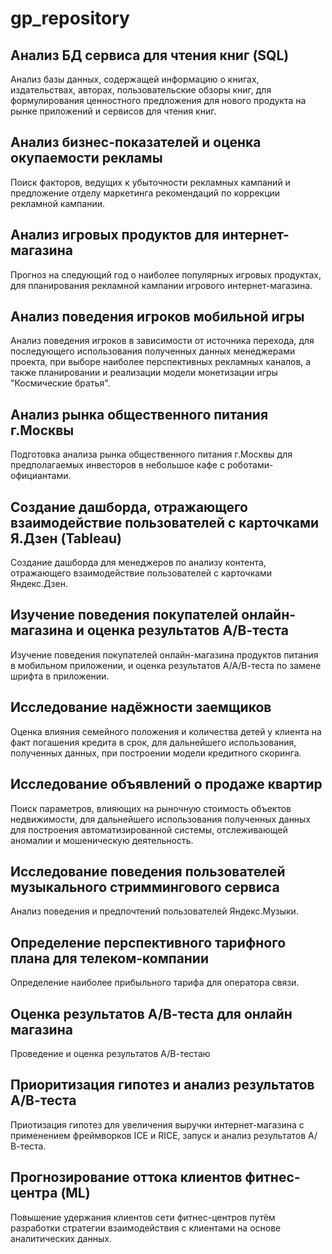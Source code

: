 # gp_repository

## Анализ БД сервиса для чтения книг (SQL)

Анализ базы данных, содержащей информацию о книгах, издательствах, авторах, пользовательские обзоры книг, для формулирования ценностного предложения для нового продукта на рынке приложений и сервисов для чтения книг.

## Анализ бизнес-показателей и оценка окупаемости рекламы

Поиск факторов, ведущих к убыточности рекламных кампаний и предложение отделу маркетинга рекомендаций по коррекции рекламной кампании.

## Анализ игровых продуктов для интернет-магазина

Прогноз на следующий год о наиболее популярных игровых продуктах, для планирования рекламной кампании игрового интернет-магазина.

## Анализ поведения игроков мобильной игры

Анализ поведения игроков в зависимости от источника перехода, для последующего использования полученных данных менеджерами проекта, при выборе наиболее перспективных рекламных каналов, а также планировании и реализации модели монетизации игры "Космические братья".

## Анализ рынка общественного питания г.Москвы

Подготовка анализа рынка общественного питания г.Москвы для предполагаемых инвесторов в небольшое кафе с роботами-официантами.

## Создание дашборда, отражающего взаимодействие пользователей с карточками Я.Дзен (Tableau)

Создание дашборда для менеджеров по анализу контента, отражающего взаимодействие пользователей с карточками Яндекс.Дзен.

## Изучение поведения покупателей онлайн-магазина и оценка результатов А/В-теста

Изучение поведения покупателей онлайн-магазина продуктов питания в мобильном приложении, и оценка результатов А/А/В-теста по замене шрифта в приложении.

## Исследование надёжности заемщиков

Оценка влияния семейного положения и количества детей у клиента на факт погашения кредита в срок, для дальнейшего использования, полученных данных, при построении модели кредитного скоринга.

## Исследование объявлений о продаже квартир

Поиск параметров, влияющих на рыночную стоимость объектов недвижимости, для дальнейшего использования полученных данных для построения автоматизированной системы, отслеживающей аномалии и мошеническую деятельность.

## Исследование поведения пользователей музыкального стриммингового сервиса

Анализ поведения и предпочтений пользователей Яндекс.Музыки.

## Определение перспективного тарифного плана для телеком-компании

Определение наиболее прибыльного тарифа для оператора связи.

## Оценка результатов А/В-теста для онлайн магазина

Проведение и оценка результатов А/В-тестаю

## Приоритизация гипотез и анализ результатов А/В-теста

Приотизация гипотез для увеличения выручки интернет-магазина с применением фреймворков ICE и RICE, запуск и анализ результатов А/В-теста.

## Прогнозирование оттока клиентов фитнес-центра (ML)

Повышение удержания клиентов сети фитнес-центров путём разработки стратегии взаимодействия с клиентами на основе аналитических данных.
